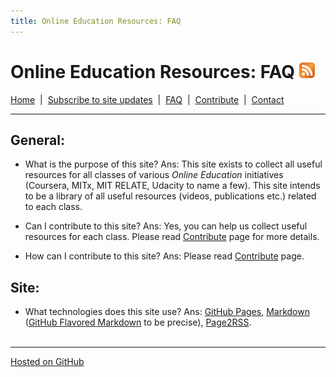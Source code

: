 ```yaml
---
title: Online Education Resources: FAQ
---
```


# Online Education Resources: FAQ <a href=""><img src="https://github.com/amberj/online-edu-resources/raw/gh-pages/feed-icon.png" alt="RSS Feed" /></a>
[Home](http://amberj.github.com/online-edu-resources/ "Online Educational Resources: Home") &nbsp;|&nbsp; [Subscribe to site updates](http://amberj.github.com/online-edu-resources/subscribe.html "Online Educational Resources: Subscribe to site updates") &nbsp;|&nbsp; [FAQ](http://amberj.github.com/online-edu-resources/faq.html "Online Educational Resources: FAQ") &nbsp;|&nbsp; [Contribute](http://amberj.github.com/online-edu-resources/contribute.html "Online Educational Reqources: Contribute") &nbsp;|&nbsp; [Contact](http://amberj.github.com/online-edu-resources/contact.html "Online Educational Resources: Contact")<br />

<hr />

## General:
* What is the purpose of this site?
Ans: This site exists to collect all useful resources for all classes of various _Online Education_ initiatives (Coursera, MITx, MIT RELATE, Udacity to name a few). This site intends to be a library of all useful resources (videos, publications etc.) related to each class. 

* Can I contribute to this site?
Ans: Yes, you can help us collect useful resources for each class. Please read [Contribute](http://amberj.github.com/online-edu-resources/contribute.html "Contribute") page for more details.

* How can I contribute to this site?
Ans: Please read [Contribute](http://amberj.github.com/online-edu-resources/contribute.html "Contribute") page.

## Site:
* What technologies does this site use?
Ans: [GitHub Pages](http://pages.github.com/ "GitHub Pages"), [Markdown](http://daringfireball.net/projects/markdown/ "Markdown") ([GitHub Flavored Markdown](http://github.github.com/github-flavored-markdown/ "GitHub Flavored Markdown") to be precise), [Page2RSS](http://page2rss.com/ "Page2RSS").
<br /><br />
<hr />

[Hosted on GitHub](https://github.com/amberj/online-edu-resources "online-edu-resources on GitHub")

